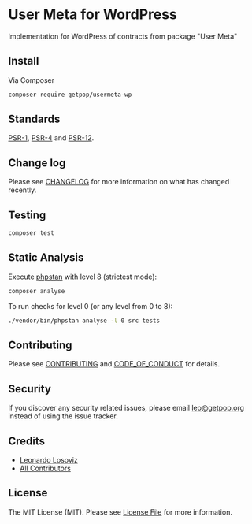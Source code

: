 # User Meta for WordPress

<!--
[![Latest Version on Packagist][ico-version]][link-packagist]
[![Software License][ico-license]](LICENSE.md)
[![Build Status][ico-travis]][link-travis]
[![Coverage Status][ico-scrutinizer]][link-scrutinizer]
[![Quality Score][ico-code-quality]][link-code-quality]
[![Total Downloads][ico-downloads]][link-downloads]
-->

Implementation for WordPress of contracts from package "User Meta"

## Install

Via Composer

``` bash
composer require getpop/usermeta-wp
```

<!--
## Usage

``` php
```
-->

## Standards

[PSR-1](https://www.php-fig.org/psr/psr-1), [PSR-4](https://www.php-fig.org/psr/psr-4) and [PSR-12](https://www.php-fig.org/psr/psr-12).

## Change log

Please see [CHANGELOG](CHANGELOG.md) for more information on what has changed recently.

## Testing

``` bash
composer test
```

## Static Analysis

Execute [phpstan](https://github.com/phpstan/phpstan) with level 8 (strictest mode):

``` bash
composer analyse
```

To run checks for level 0 (or any level from 0 to 8):

``` bash
./vendor/bin/phpstan analyse -l 0 src tests
```

## Contributing

Please see [CONTRIBUTING](CONTRIBUTING.md) and [CODE_OF_CONDUCT](CODE_OF_CONDUCT.md) for details.

## Security

If you discover any security related issues, please email leo@getpop.org instead of using the issue tracker.

## Credits

- [Leonardo Losoviz][link-author]
- [All Contributors][link-contributors]

## License

The MIT License (MIT). Please see [License File](LICENSE.md) for more information.

[ico-version]: https://img.shields.io/packagist/v/getpop/usermeta-wp.svg?style=flat-square
[ico-license]: https://img.shields.io/badge/license-MIT-brightgreen.svg?style=flat-square
[ico-travis]: https://img.shields.io/travis/getpop/usermeta-wp/master.svg?style=flat-square
[ico-scrutinizer]: https://img.shields.io/scrutinizer/coverage/g/getpop/usermeta-wp.svg?style=flat-square
[ico-code-quality]: https://img.shields.io/scrutinizer/g/getpop/usermeta-wp.svg?style=flat-square
[ico-downloads]: https://img.shields.io/packagist/dt/getpop/usermeta-wp.svg?style=flat-square

[link-packagist]: https://packagist.org/packages/getpop/usermeta-wp
[link-travis]: https://travis-ci.org/getpop/usermeta-wp
[link-scrutinizer]: https://scrutinizer-ci.com/g/getpop/usermeta-wp/code-structure
[link-code-quality]: https://scrutinizer-ci.com/g/getpop/usermeta-wp
[link-downloads]: https://packagist.org/packages/getpop/usermeta-wp
[link-author]: https://github.com/leoloso
[link-contributors]: ../../contributors
